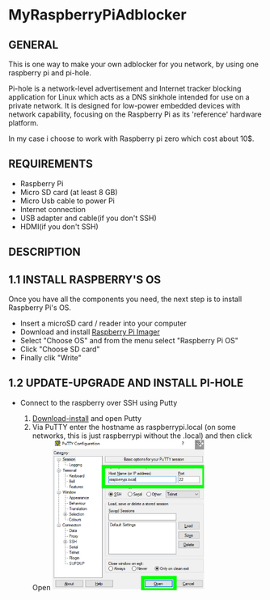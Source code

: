 # MyRaspberryPiAdblocker

## GENERAL
 This is one way to make your own adblocker for you network, by using one raspberry pi and pi-hole.
 
 Pi-hole is a network-level advertisement and Internet tracker blocking application for Linux which acts as a DNS sinkhole intended for use on a private network. It is designed for low-power embedded devices with network capability, focusing on the Raspberry Pi as its 'reference' hardware platform.
 
 In my case i choose to work with Raspberry pi zero which cost about 10$.
 
 ## REQUIREMENTS
 
 * Raspberry Pi
 * Micro SD card (at least 8 GB)
 * Micro Usb cable to power Pi
 * Internet connection
 * USB adapter and cable(if you don't SSH)
 * HDMI(if you don't SSH)
 
 
 ## DESCRIPTION 
 
  ## 1.1 INSTALL RASPBERRY'S  OS  
  Once you have all the components you need, the next step is to install Raspberry Pi's OS.
  * Insert a microSD card / reader into your computer
  * Download and install [Raspberry Pi Imager](https://www.raspberrypi.com/software/) 
  * Select "Choose OS" and from the menu select "Raspberry Pi OS"
  * Click "Choose SD card" 
  * Finally clik "Write"

  ## 1.2 UPDATE-UPGRADE AND INSTALL PI-HOLE
  * Connect to the raspberry over SSH using Putty
    
    1. [Download-install](https://www.chiark.greenend.org.uk/~sgtatham/putty/) and open Putty
    2. Via PuTTY enter the hostname as raspberrypi.local (on some networks, this is just raspberrypi without the .local) and then click Open
    <img
  src="https://github.com/TheodoreGisis/MyRaspberryPiAdblocker/blob/main/pihole/Putty.png"
  alt="Alt text"
  title="Optional title"
  style="display: inline-block; margin: 0 auto; max-width: 300px">
    
